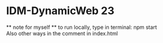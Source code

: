 # IDM-DynamicWeb 23


 ** note for myself **
 to run locally, type in terminal: npm start  
 Also other ways in the comment in index.html
